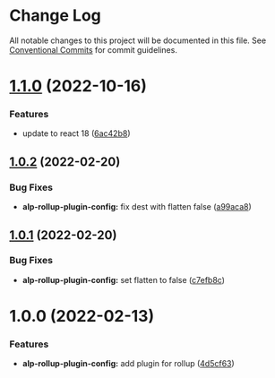 # Change Log

All notable changes to this project will be documented in this file.
See [Conventional Commits](https://conventionalcommits.org) for commit guidelines.

# [1.1.0](https://github.com/christophehurpeau/alp/compare/alp-rollup-plugin-config@1.0.2...alp-rollup-plugin-config@1.1.0) (2022-10-16)


### Features

* update to react 18 ([6ac42b8](https://github.com/christophehurpeau/alp/commit/6ac42b84b80bf76853773f3b93819666684327d1))





## [1.0.2](https://github.com/christophehurpeau/alp/compare/alp-rollup-plugin-config@1.0.1...alp-rollup-plugin-config@1.0.2) (2022-02-20)


### Bug Fixes

* **alp-rollup-plugin-config:** fix dest with flatten false ([a99aca8](https://github.com/christophehurpeau/alp/commit/a99aca84a4dfb706fcf55820964115e63f077efb))





## [1.0.1](https://github.com/christophehurpeau/alp/compare/alp-rollup-plugin-config@1.0.0...alp-rollup-plugin-config@1.0.1) (2022-02-20)


### Bug Fixes

* **alp-rollup-plugin-config:** set flatten to false ([c7efb8c](https://github.com/christophehurpeau/alp/commit/c7efb8ce0f6453af0e9021abc32669df4dbfe87b))





# 1.0.0 (2022-02-13)


### Features

* **alp-rollup-plugin-config:** add plugin for rollup ([4d5cf63](https://github.com/christophehurpeau/alp/commit/4d5cf63af487f05e99651d6bc8959296e3cfe41e))
